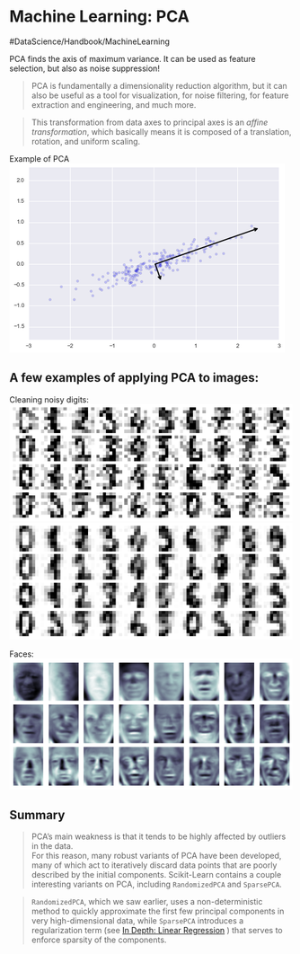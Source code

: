 # Machine Learning: PCA
#DataScience/Handbook/MachineLearning

PCA finds the axis of maximum variance. It can be used as feature selection, but also as noise suppression!

> PCA is fundamentally a dimensionality reduction algorithm, but it can also be useful as a tool for visualization, for noise filtering, for feature extraction and engineering, and much more.   

> This transformation from data axes to principal axes is an _affine transformation_, which basically means it is composed of a translation, rotation, and uniform scaling.  

Example of PCA
![](Machine%20Learning%20PCA/unknown.png)


## A few examples of applying PCA to images:
Cleaning noisy digits:
![](Machine%20Learning%20PCA/unknown%202.png)
![](Machine%20Learning%20PCA/unknown%203.png)

Faces:
![](Machine%20Learning%20PCA/unknown%204.png)

## Summary
> PCA’s main weakness is that it tends to be highly affected by outliers in the data.  
> For this reason, many robust variants of PCA have been developed, many of which act to iteratively discard data points that are poorly described by the initial components. Scikit-Learn contains a couple interesting variants on PCA, including `RandomizedPCA` and `SparsePCA`.  

> `RandomizedPCA`, which we saw earlier, uses a non-deterministic method to quickly approximate the first few principal components in very high-dimensional data, while `SparsePCA` introduces a regularization term (see  [In Depth: Linear Regression](https://jakevdp.github.io/PythonDataScienceHandbook/05.06-linear-regression.html) ) that serves to enforce sparsity of the components.  

